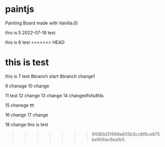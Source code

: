 # paintjs
Painting Board made with VanillaJS



this is 5 2022-07-18 test

this is 6 test
<<<<<<< HEAD

this is test
=======
this is 7 test
8branch start
8branch change1

9 chanage
10 change

11 test
12 change
13 change
14 changedfsfsdfds

15 chanege ttt

16 change
17 change

18 change
this is test
>>>>>>> 9f680d31999a605b3cc8f6ce675be906ac8ea1b5
